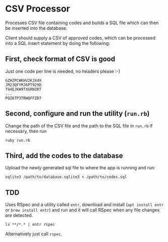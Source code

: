 # CSV Processor
Processes CSV file containing codes and builds a SQL file which can then be inserted into the database.

Client should supply a CSV of approved codes, which can be processed into a SQL insert statement by
doing the following:

## First, check format of CSV is good
Just one code per line is needed, no headers please :-)

```
GZHZPCWKHV2KJX4X
JM23QFYMJ6PT929D
T94EJKW9TXGRN3RT
...
PQZ6TP3TRWQFFZD7
```

## Second, configure and run the utility (`run.rb`)
Change the path of the CSV file and the path to the SQL file in `run.rb` if necessary, then run

```
ruby run.rb
```

## Third, add the codes to the database
Upload the newly generated sql file to where the app is running and run:

```
sqlite3 /path/to/database.sqlite3 < /path/to/codes.sql
```

## TDD
Uses RSpec and a utility called `entr`, download and install (`apt install entr` or `brew install entr`) and run and it will
call RSpec when any file changes are detected.

```
ls **/*.* | entr rspec
```

Alternatively just call `rspec`.
